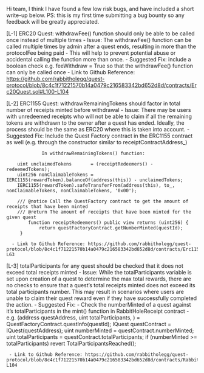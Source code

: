Hi team, I think I have found a few low risk bugs, and have included a short write-up below. 
PS: this is my first time submitting a bug bounty so any feedback will be greatly appreciated.

[L-1] ERC20 Quest: withdrawFee() function should only be able to be called once instead of multiple times
    - Issue: The withdrawFee() function can be called multiple times by admin after a quest ends, resulting in more than the protocolFee being paid
    - This will help to prevent potential abuse or accidental calling the function more than once.
    - Suggested Fix: include a boolean check e.g. feeWithdraw = True so that the withdrawFee() function can only be called once
    - Link to Github Reference: https://github.com/rabbitholegg/quest-protocol/blob/8c4c1f71221570b14a0479c216583342bd652d8d/contracts/Erc20Quest.sol#L100-L104


[L-2] ERC1155 Quest: withdrawRemainingTokens should factor in total number of receipts minted before withdrawal
    - Issue: There may be users with unredeemed receipts who will not be able to claim if all the remaining tokens are withdrawn to the owner after a quest has ended. Ideally, the process should be the same as ERC20 where this is taken into account.
    - Suggested Fix:
		Include the Quest Factory contract in the ERC1155 contract as well (e.g. through the constructor similar to receiptContractAddress_)

                 In withdrawRemainingTokens() function: 

		uint unclaimedTokens       = (receiptRedeemers() - redeemedTokens);
 		uint256 nonClaimableTokens = IERC1155(rewardToken).balanceOf(address(this)) - unclaimedTokens;
		IERC1155(rewardToken).safeTransferFrom(address(this), to_, nonClaimableTokens, nonClaimableTokens, '0x00');

		/// @notice Call the QuestFactory contract to get the amount of receipts that have been minted
		/// @return The amount of receipts that have been minted for the given quest
	    	function receiptRedeemers() public view returns (uint256) {
        		return questFactoryContract.getNumberMinted(questId);
		 }

      - Link to Github Reference: https://github.com/rabbitholegg/quest-protocol/blob/8c4c1f71221570b14a0479c216583342bd652d8d/contracts/Erc1155Quest.sol#L52-L63


[L-3] totalParticipants for any quest should be checked that it does not exceed total receipts minted
    - Issue: While the totalParticipants variable is set upon creation of a quest to determine the max total rewards, there are no checks to ensure that a quest’s total receipts minted does not exceed its total participants number. This may result in scenarios where users are unable to claim their quest reward even if they have successfully completed the action.
    - Suggested Fix:
        - Check the numberMinted of a quest against it’s totalParticipants in the mint() function in RabbitHoleReceipt contract
        - e.g. 
             (address questAddress, uint totalParticipants, ) = QuestFactoryContract.questInfo(questId);
             IQuest questContract = IQuest(questAddress);
             uint numberMinted = questContract.numberMinted;
             uint totalParticipants = questContract.totalParticipants;
             if (numberMinted >= totalParticipants) revert TotalParticipantsReached();

     - Link to Github Reference: https://github.com/rabbitholegg/quest-protocol/blob/8c4c1f71221570b14a0479c216583342bd652d8d/contracts/RabbitHoleReceipt.sol#L95-L104
